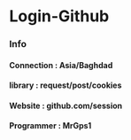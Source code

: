 # Login-Github
### Info
#### Connection : Asia/Baghdad
#### library : request/post/cookies
#### Website : github.com/session
#### Programmer : MrGps1

